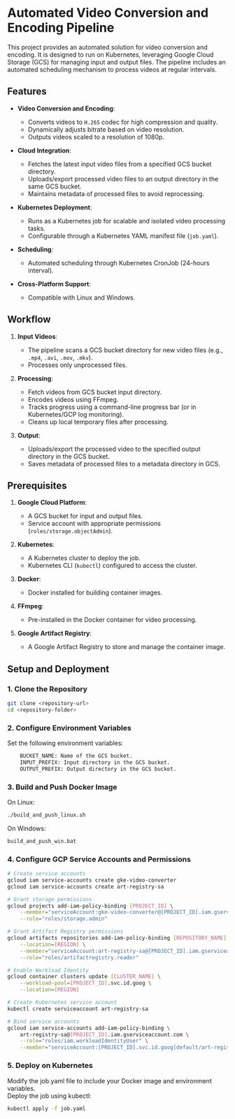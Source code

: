 # Automated Video Conversion and Encoding Pipeline

This project provides an automated solution for video conversion and encoding. It is designed to run on Kubernetes, leveraging Google Cloud Storage (GCS) for managing input and output files. The pipeline includes an automated scheduling mechanism to process videos at regular intervals.

## Features

- **Video Conversion and Encoding**:
  - Converts videos to `H.265` codec for high compression and quality.
  - Dynamically adjusts bitrate based on video resolution.
  - Outputs videos scaled to a resolution of 1080p.

- **Cloud Integration**:
  - Fetches the latest input video files from a specified GCS bucket directory.
  - Uploads/export processed video files to an output directory in the same GCS bucket.
  - Maintains metadata of processed files to avoid reprocessing.

- **Kubernetes Deployment**:
  - Runs as a Kubernetes job for scalable and isolated video processing tasks.
  - Configurable through a Kubernetes YAML manifest file (`job.yaml`).

- **Scheduling**:
  - Automated scheduling through Kubernetes CronJob (24-hours interval).

- **Cross-Platform Support**:
  - Compatible with Linux and Windows.

## Workflow

1. **Input Videos**:
   - The pipeline scans a GCS bucket directory for new video files (e.g., `.mp4`, `.avi`, `.mov`, `.mkv`).
   - Processes only unprocessed files.

2. **Processing**:
   - Fetch videos from GCS bucket input directory.
   - Encodes videos using FFmpeg.
   - Tracks progress using a command-line progress bar (or in Kubernetes/GCP log monitoring).
   - Cleans up local temporary files after processing.

3. **Output**:
   - Uploads/export the processed video to the specified output directory in the GCS bucket.
   - Saves metadata of processed files to a metadata directory in GCS.

## Prerequisites

1. **Google Cloud Platform**:
   - A GCS bucket for input and output files.
   - Service account with appropriate permissions (`roles/storage.objectAdmin`).

2. **Kubernetes**:
   - A Kubernetes cluster to deploy the job.
   - Kubernetes CLI (`kubectl`) configured to access the cluster.

3. **Docker**:
   - Docker installed for building container images.

4. **FFmpeg**:
   - Pre-installed in the Docker container for video processing.
  
5. **Google Artifact Registry**:
   - A Google Artifact Registry to store and manage the container image.

## Setup and Deployment

### 1. Clone the Repository

```bash
git clone <repository-url>
cd <repository-folder>
```

### 2. Configure Environment Variables

Set the following environment variables:
```bash
    BUCKET_NAME: Name of the GCS bucket.
    INPUT_PREFIX: Input directory in the GCS bucket.
    OUTPUT_PREFIX: Output directory in the GCS bucket.
```

### 3. Build and Push Docker Image
On Linux:

```bash
./build_and_push_linux.sh
```

On Windows:
```bash
build_and_push_win.bat
```

### 4. Configure GCP Service Accounts and Permissions
```bash
# Create service accounts
gcloud iam service-accounts create gke-video-converter
gcloud iam service-accounts create art-registry-sa

# Grant storage permissions
gcloud projects add-iam-policy-binding [PROJECT_ID] \
    --member="serviceAccount:gke-video-converter@[PROJECT_ID].iam.gserviceaccount.com" \
    --role="roles/storage.admin"

# Grant Artifact Registry permissions
gcloud artifacts repositories add-iam-policy-binding [REPOSITORY_NAME] \
    --location=[REGION] \
    --member="serviceAccount:art-registry-sa@[PROJECT_ID].iam.gserviceaccount.com" \
    --role="roles/artifactregistry.reader"

# Enable Workload Identity
gcloud container clusters update [CLUSTER_NAME] \
    --workload-pool=[PROJECT_ID].svc.id.goog \
    --location=[REGION]

# Create Kubernetes service account
kubectl create serviceaccount art-registry-sa

# Bind service accounts
gcloud iam service-accounts add-iam-policy-binding \
    art-registry-sa@[PROJECT_ID].iam.gserviceaccount.com \
    --role="roles/iam.workloadIdentityUser" \
    --member="serviceAccount:[PROJECT_ID].svc.id.goog[default/art-registry-sa]"

```
    
### 5. Deploy on Kubernetes

Modify the job.yaml file to include your Docker image and environment variables.  
Deploy the job using kubectl:
```bash
kubectl apply -f job.yaml
```
